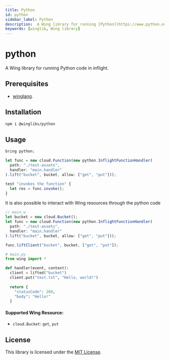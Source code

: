 ```yaml
---
title: Python
id: python
sidebar_label: Python
description:  A Wing library for running [Python](https://www.python.org/) code in [inflight](https://www.winglang.io/docs/concepts/inflights#inflight-code).
keywords: [winglib, Wing library]
---
```

# python

A Wing library for running Python code in inflight.

## Prerequisites

* [winglang](https://winglang.io).

## Installation

```sh
npm i @winglibs/python
```

## Usage

```js
bring python;

let func = new cloud.Function(new python.InflightFunctionHandler(
  path: "./test-assets",
  handler: "main.handler"
).lift("bucket", bucket, allow: ["get", "put"]));

test "invokes the function" {
  let res = func.invoke();
}
```

It is also possible to interact with Wing resources through the python code

```js
// main.w
let bucket = new cloud.Bucket();
let func = new cloud.Function(new python.InflightFunctionHandler(
  path: "./test-assets",
  handler: "main.handler"
).lift("bucket", bucket, allow: ["get", "put"]));

func.liftClient("bucket", bucket, ["get", "put"]);
```

```python
# main.py
from wing import *

def handler(event, context):
  client = lifted("bucket")
  client.put("test.txt", "Hello, world!")
  
  return {
    "statusCode": 200,
    "body": "Hello!"
  }
```

#### Supported Wing Resource:
* `cloud.Bucket`: `get`, `put`

## License

This library is licensed under the [MIT License](./LICENSE).


